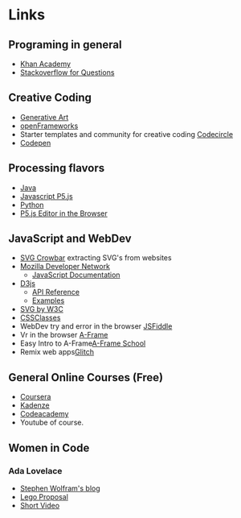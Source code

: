 # Links

## Programing in general

* [Khan Academy](https://www.khanacademy.org/computing/computer-programming)
* [Stackoverflow for Questions](http://stackoverflow.com/)

## Creative Coding
* [Generative Art](https://github.com/kosmos/awesome-generative-art)
* [openFrameworks](https://www.youtube.com/watch?v=bmztlO9_Wvo)
* Starter templates and community for creative coding [Codecircle](https://live.codecircle.com)
* [Codepen](https://codepen.io)

## Processing flavors
* [Java](http://processing.org/)
* [Javascript P5.js](https://p5js.org/)
* [Python](http://py.prbcessing.org/)
* [P5.js Editor in the Browser](https://alpha.editor.p5js.org)

## JavaScript and WebDev

* [SVG Crowbar](https://nytimes.github.io/svg-crowbar/) extracting SVG's from websites
* [Mozilla Developer Network](https://developer.mozilla.org/en-US/)
    - [JavaScript Documentation](https://developer.mozilla.org/en-US/docs/Web/JavaScript)
* [D3js](https://d3js.org/)
    - [API Reference](https://github.com/d3/d3/blob/master/API.md)
    - [Examples](https://github.com/d3/d3/wiki/Gallery)
* [SVG by W3C](https://www.w3.org/TR/SVG/) 
* [CSSClasses](http://cssclass.es/materials/)
* WebDev try and error in the browser [JSFiddle](http://jsfiddle.net/)
* Vr in the browser [A-Frame](https://aframe.io)
* Easy Intro to A-Frame[A-Frame School](https://aframe.io/aframe-school/)
* Remix web apps[Glitch](https://glitch.com)

## General Online Courses (Free)
* [Coursera](https://www.coursera.org/)
* [Kadenze](https://www.kadenze.com/)
* [Codeacademy](https://www.codecademy.com/learn)
* Youtube of course.

## Women in Code
### Ada Lovelace
* [Stephen Wolfram's blog](http://blog.stephenwolfram.com/2015/12/untangling-the-tale-of-ada-lovelace/)
* [Lego Proposal](https://io9.gizmodo.com/bring-back-victorian-science-with-this-lego-lovelace-b-1747433388?utm_campaign=socialflow_io9_facebook&utm_source=io9_facebook&utm_medium=socialflow)
* [Short Video](https://www.youtube.com/watch?v=uBbVbqRvqTM)